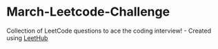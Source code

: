 # March-Leetcode-Challenge
Collection of LeetCode questions to ace the coding interview! - Created using [LeetHub](https://github.com/QasimWani/LeetHub)
